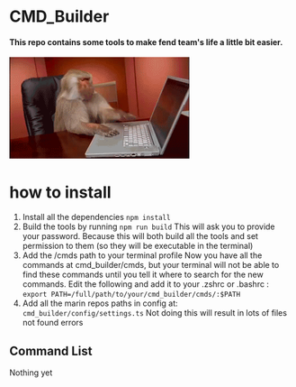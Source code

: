 # CMD_Builder

#### This repo contains some tools to make fend team's life a little bit easier.
![Frustrated Code Monkey](./giphy-downsized-medium.gif)

# how to install
1. Install all the dependencies
`npm install`
2. Build the tools by running
`npm run build`
This will ask you to provide your password.
Because this will both build all the tools and set permission to them (so they will be executable in the terminal)
3. Add the /cmds path to your terminal profile
Now you have all the commands at cmd_builder/cmds, but your terminal will not be able to find these commands until you tell it where to search for the new commands.
Edit the following and add it to your .zshrc or .bashrc : 
`export PATH=/full/path/to/your/cmd_builder/cmds/:$PATH`
5. Add all the marin repos paths in config
at: `cmd_builder/config/settings.ts`
Not doing this will result in lots of files not found errors

## Command List
Nothing yet
